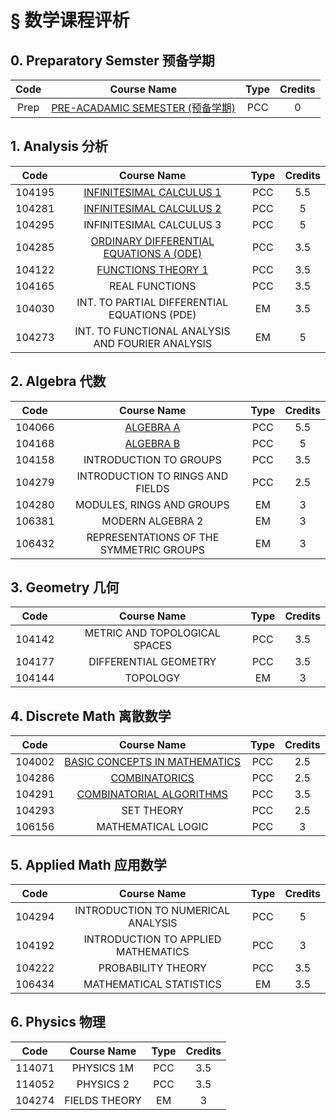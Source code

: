 # § 数学课程评析

## 0. Preparatory Semster 预备学期

| Code |                      Course Name                      | Type | Credits |
| :--: | :---------------------------------------------------: | :--: | :-----: |
| Prep | [PRE-ACADAMIC SEMESTER (预备学期)](./remarks/prep.md) | PCC  |    0    |

## 1. Analysis 分析

|  Code  |                         Course Name                          | Type | Credits |
| :----: | :----------------------------------------------------------: | :--: | :-----: |
| 104195 |   [INFINITESIMAL CALCULUS 1](./remarks/analysis/infi1.md)    | PCC  |   5.5   |
| 104281 |   [INFINITESIMAL CALCULUS 2](./remarks/analysis/infi2.md)    | PCC  |    5    |
| 104295 |                   INFINITESIMAL CALCULUS 3                   | PCC  |    5    |
| 104285 | [ORDINARY DIFFERENTIAL EQUATIONS A (ODE)](./remarks/analysis/ode.md) | PCC  |   3.5   |
| 104122 |     [FUNCTIONS THEORY 1](./remarks/analysis/function.md)     | PCC  |   3.5   |
| 104165 |                        REAL FUNCTIONS                        | PCC  |   3.5   |
| 104030 |         INT. TO PARTIAL DIFFERENTIAL EQUATIONS (PDE)         |  EM  |   3.5   |
| 104273 |       INT. TO FUNCTIONAL ANALYSIS AND FOURIER ANALYSIS       |  EM  |    5    |

## 2. Algebra 代数

|  Code  |               Course Name               | Type | Credits |
| :----: | :-------------------------------------: | :--: | :-----: |
| 104066 | [ALGEBRA A](./remarks/algebra/alg-a.md) | PCC  |   5.5   |
| 104168 | [ALGEBRA B](./remarks/algebra/alg-b.md) | PCC  |    5    |
| 104158 |         INTRODUCTION TO GROUPS          | PCC  |   3.5   |
| 104279 |    INTRODUCTION TO RINGS AND FIELDS     | PCC  |   2.5   |
| 104280 |        MODULES, RINGS AND GROUPS        |  EM  |    3    |
| 106381 |            MODERN ALGEBRA 2             |  EM  |    3    |
| 106432 | REPRESENTATIONS OF THE SYMMETRIC GROUPS |  EM  |    3    |

## 3. Geometry 几何

|  Code  |          Course Name          | Type | Credits |
| :----: | :---------------------------: | :--: | :-----: |
| 104142 | METRIC AND TOPOLOGICAL SPACES | PCC  |   3.5   |
| 104177 |     DIFFERENTIAL GEOMETRY     | PCC  |   3.5   |
| 104144 |           TOPOLOGY            |  EM  |    3    |

## 4. Discrete Math 离散数学

|  Code  |             Course Name              | Type | Credits |
| :----: | :----------------------------------: | :--: | :-----: |
| 104002 | [BASIC CONCEPTS IN MATHEMATICS](./remarks/discrete/basic.md) | PCC  | 2.5 |
| 104286 | [COMBINATORICS](./remarks/discrete/combi.md) | PCC  | 2.5 |
| 104291 |    [COMBINATORIAL ALGORITHMS](../cs/remarks/algorithms/combi-algos.md)    | PCC  | 3.5 |
| 104293 |            SET THEORY            | PCC  | 2.5 |
| 106156 |       MATHEMATICAL LOGIC         | PCC  | 3 |

## 5. Applied Math 应用数学

|  Code  |             Course Name             | Type | Credits |
| :----: | :---------------------------------: | :--: | :-----: |
| 104294 | INTRODUCTION TO NUMERICAL ANALYSIS  | PCC  |    5    |
| 104192 | INTRODUCTION TO APPLIED MATHEMATICS | PCC  |    3    |
| 104222 |         PROBABILITY THEORY          | PCC  |   3.5   |
| 106434 |       MATHEMATICAL STATISTICS       |  EM  |   3.5   |

## 6. Physics 物理

|  Code  |  Course Name  | Type | Credits |
| :----: | :-----------: | :--: | :-----: |
| 114071 |  PHYSICS 1M   | PCC  |   3.5   |
| 114052 |   PHYSICS 2   | PCC  |   3.5   |
| 104274 | FIELDS THEORY |  EM  |    3    |

